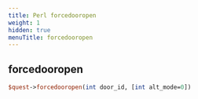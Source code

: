 ```yaml
---
title: Perl forcedooropen
weight: 1
hidden: true
menuTitle: forcedooropen
---
```

## forcedooropen
```perl
$quest->forcedooropen(int door_id, [int alt_mode=0])
```